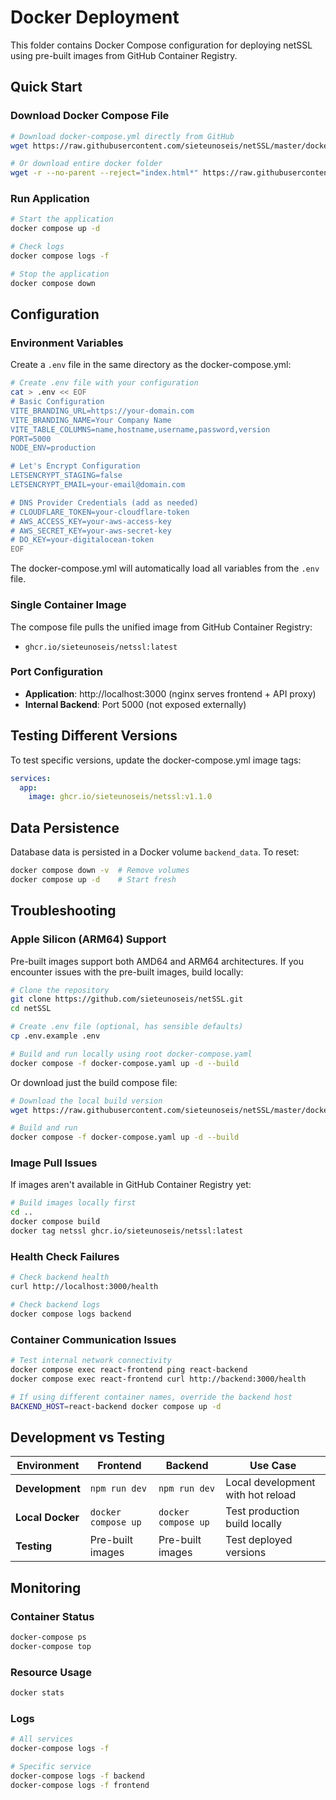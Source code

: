 # Docker Deployment

This folder contains Docker Compose configuration for deploying netSSL using pre-built images from GitHub Container Registry.

## Quick Start

### Download Docker Compose File
```bash
# Download docker-compose.yml directly from GitHub
wget https://raw.githubusercontent.com/sieteunoseis/netSSL/master/docker/docker-compose.yml

# Or download entire docker folder
wget -r --no-parent --reject="index.html*" https://raw.githubusercontent.com/sieteunoseis/netSSL/master/docker/
```

### Run Application
```bash
# Start the application
docker compose up -d

# Check logs
docker compose logs -f

# Stop the application
docker compose down
```

## Configuration

### Environment Variables
Create a `.env` file in the same directory as the docker-compose.yml:
```bash
# Create .env file with your configuration
cat > .env << EOF
# Basic Configuration
VITE_BRANDING_URL=https://your-domain.com
VITE_BRANDING_NAME=Your Company Name
VITE_TABLE_COLUMNS=name,hostname,username,password,version
PORT=5000
NODE_ENV=production

# Let's Encrypt Configuration
LETSENCRYPT_STAGING=false
LETSENCRYPT_EMAIL=your-email@domain.com

# DNS Provider Credentials (add as needed)
# CLOUDFLARE_TOKEN=your-cloudflare-token
# AWS_ACCESS_KEY=your-aws-access-key
# AWS_SECRET_KEY=your-aws-secret-key
# DO_KEY=your-digitalocean-token
EOF
```

The docker-compose.yml will automatically load all variables from the `.env` file.

### Single Container Image
The compose file pulls the unified image from GitHub Container Registry:
- `ghcr.io/sieteunoseis/netssl:latest`

### Port Configuration
- **Application**: http://localhost:3000 (nginx serves frontend + API proxy)
- **Internal Backend**: Port 5000 (not exposed externally)

## Testing Different Versions

To test specific versions, update the docker-compose.yml image tags:

```yaml
services:
  app:
    image: ghcr.io/sieteunoseis/netssl:v1.1.0
```

## Data Persistence

Database data is persisted in a Docker volume `backend_data`. To reset:

```bash
docker compose down -v  # Remove volumes
docker compose up -d    # Start fresh
```

## Troubleshooting

### Apple Silicon (ARM64) Support
Pre-built images support both AMD64 and ARM64 architectures. If you encounter issues with the pre-built images, build locally:

```bash
# Clone the repository
git clone https://github.com/sieteunoseis/netSSL.git
cd netSSL

# Create .env file (optional, has sensible defaults)
cp .env.example .env

# Build and run locally using root docker-compose.yaml
docker compose -f docker-compose.yaml up -d --build
```

Or download just the build compose file:
```bash
# Download the local build version
wget https://raw.githubusercontent.com/sieteunoseis/netSSL/master/docker-compose.yaml

# Build and run
docker compose -f docker-compose.yaml up -d --build
```

### Image Pull Issues
If images aren't available in GitHub Container Registry yet:
```bash
# Build images locally first
cd ..
docker compose build
docker tag netssl ghcr.io/sieteunoseis/netssl:latest
```

### Health Check Failures
```bash
# Check backend health
curl http://localhost:3000/health

# Check backend logs
docker compose logs backend
```

### Container Communication Issues
```bash
# Test internal network connectivity
docker compose exec react-frontend ping react-backend
docker compose exec react-frontend curl http://backend:3000/health

# If using different container names, override the backend host
BACKEND_HOST=react-backend docker compose up -d
```

## Development vs Testing

| Environment | Frontend | Backend | Use Case |
|-------------|----------|---------|-----------|
| **Development** | `npm run dev` | `npm run dev` | Local development with hot reload |
| **Local Docker** | `docker compose up` | `docker compose up` | Test production build locally |
| **Testing** | Pre-built images | Pre-built images | Test deployed versions |

## Monitoring

### Container Status
```bash
docker-compose ps
docker-compose top
```

### Resource Usage
```bash
docker stats
```

### Logs
```bash
# All services
docker-compose logs -f

# Specific service
docker-compose logs -f backend
docker-compose logs -f frontend
```